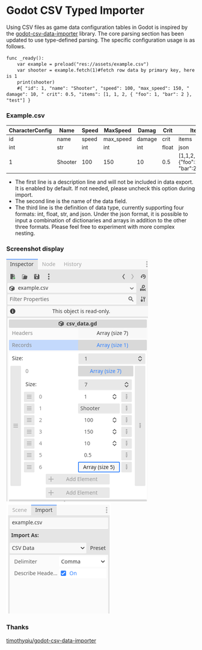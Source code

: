 # Godot CSV Typed Importer

Using CSV files as game data configuration tables in Godot is inspired by the [godot-csv-data-importer](https://github.com/timothyqiu/godot-csv-data-importer) library. The core parsing section has been updated to use type-defined parsing. The specific configuration usage is as follows.

```gdscript
func _ready():
    var example = preload("res://assets/example.csv")
    var shooter = example.fetch(1)#fetch row data by primary key, here is 1
    print(shooter)
    #{ "id": 1, "name": "Shooter", "speed": 100, "max_speed": 150, " damage": 10, " crit": 0.5, "items": [1, 1, 2, { "foo": 1, "bar": 2 }, "test"] }
```

### Example.csv


| CharacterConfig | Name    | Speed | MaxSpeed  | Damag  | Crit  | Items                             |
|-----------------|---------|-------|-----------|--------|-------|-----------------------------------|
| id              | name    | speed | max_speed | damage | crit  | items                             |
| int             | str     | int   | int       | int    | float | json                              |
| 1               | Shooter | 100   | 150       | 10     | 0.5   | [1,1,2,{"foo":1, "bar":2},"test"] |

  - The first line is a description line and will not be included in data export. It is enabled by default. If not needed, please uncheck this option during import.
  - The second line is the name of the data field.
  - The third line is the definition of data type, currently supporting four formats: int, float, str, and json. Under the json format, it is possible to input a combination of dictionaries and arrays in addition to the other three formats. Please feel free to experiment with more complex nesting.

### Screenshot display
![import](./docs/csv-import-inspector.png) ![import](./docs/csv-import-pic.png)

### Thanks
[timothyqiu/godot-csv-data-importer](https://github.com/timothyqiu/godot-csv-data-importer)
